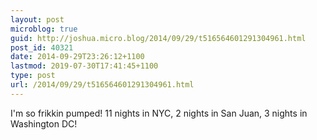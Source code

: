 ```yaml
---
layout: post
microblog: true
guid: http://joshua.micro.blog/2014/09/29/t516564601291304961.html
post_id: 40321
date: 2014-09-29T23:26:12+1100
lastmod: 2019-07-30T17:41:45+1100
type: post
url: /2014/09/29/t516564601291304961.html
---
```

I'm so frikkin pumped! 11 nights in NYC, 2 nights in San Juan, 3 nights in Washington DC!

